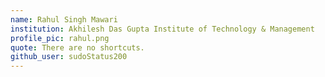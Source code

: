 ```yaml
---
name: Rahul Singh Mawari
institution: Akhilesh Das Gupta Institute of Technology & Management
profile_pic: rahul.png
quote: There are no shortcuts.
github_user: sudoStatus200
---
```

